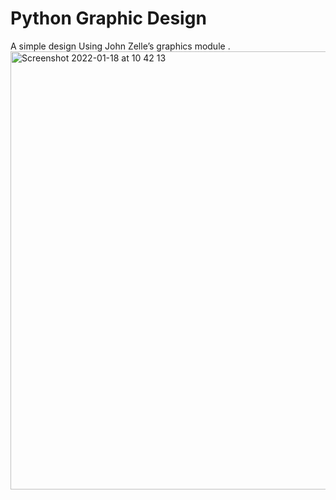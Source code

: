 # Python Graphic Design 
A simple design Using John Zelle’s graphics module .
<img width="701" alt="Screenshot 2022-01-18 at 10 42 13" src="https://user-images.githubusercontent.com/75545754/149925883-f2d8fdd4-a02b-468e-8c96-9e6d25618622.png">
